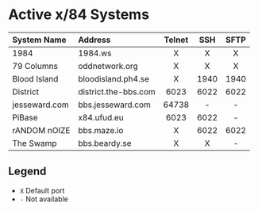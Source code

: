 # Active x/84 Systems

| System Name | Address | Telnet | SSH | SFTP |
|:------------|:--------|:------:|:---:|:----:|
| 1984 | 1984.ws | X | X | X |
| 79 Columns | oddnetwork.org | X | X | X |
| Blood Island | bloodisland.ph4.se | X | 1940 | 1940 |
| District | district.the-bbs.com | 6023 | 6022 | 6022 |
| jesseward.com | bbs.jesseward.com | 64738 | - | - |
| PiBase | x84.ufud.eu | 6023 | 6022 | - |
| rANDOM nOIZE | bbs.maze.io | X | 6022 | 6022 |
| The Swamp | bbs.beardy.se | X | X | - |

## Legend
- `X` Default port
- `-` Not available
